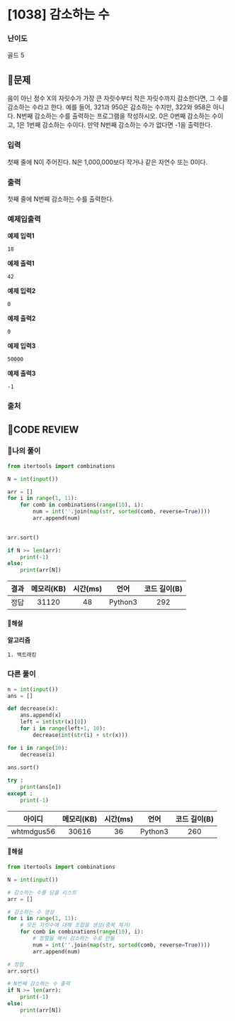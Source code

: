 # [1038] 감소하는 수

### **난이도**
골드 5
## **📝문제**
음이 아닌 정수 X의 자릿수가 가장 큰 자릿수부터 작은 자릿수까지 감소한다면, 그 수를 감소하는 수라고 한다. 예를 들어, 321과 950은 감소하는 수지만, 322와 958은 아니다. N번째 감소하는 수를 출력하는 프로그램을 작성하시오. 0은 0번째 감소하는 수이고, 1은 1번째 감소하는 수이다. 만약 N번째 감소하는 수가 없다면 -1을 출력한다.
### **입력**
첫째 줄에 N이 주어진다. N은 1,000,000보다 작거나 같은 자연수 또는 0이다.
### **출력**
첫째 줄에 N번째 감소하는 수를 출력한다.


### **예제입출력**

**예제 입력1**

```
18
```

**예제 출력1**

```
42
```

**예제 입력2**

```
0
```

**예제 출력2**

```
0
```

**예제 입력3**

```
50000
```

**예제 출력3**

```
-1 
```

### **출처**

## **🧐CODE REVIEW**

### **🧾나의 풀이**

```python
from itertools import combinations

N = int(input())

arr = []
for i in range(1, 11):
    for comb in combinations(range(10), i):
        num = int(''.join(map(str, sorted(comb, reverse=True))))
        arr.append(num)

    
arr.sort()

if N >= len(arr):
    print(-1)
else:
    print(arr[N])
```

결과	| 메모리(KB) |	시간(ms) |	언어 |	코드 길이(B)
:----:|:-----:|:-----:|:-----:|:--------:
정답|31120|48|Python3|292
#### **📝해설**

**알고리즘**
```
1. 백트래킹
```

### **다른 풀이**

```python
n = int(input())
ans = []

def decrease(x):
    ans.append(x)
    left = int(str(x)[0])
    for i in range(left+1, 10):
        decrease(int(str(i) + str(x)))

for i in range(10):
    decrease(i)
    
ans.sort()

try :
    print(ans[n])
except : 
    print(-1)
```

아이디 | 메모리(KB) |	시간(ms) |	언어 |	코드 길이(B) 
:-----:|:-----:|:-----:|:----:|:--------:
whtmdgus56|30616|36|Python3|260
#### **📝해설**

```python
from itertools import combinations

N = int(input())

# 감소하는 수를 담을 리스트
arr = []

# 감소하는 수 생성
for i in range(1, 11):
    # 모든 자릿수에 대해 조합을 생성(중복 제거)
    for comb in combinations(range(10), i):
        # 정렬을 해서 감소하는 수로 만듦
        num = int(''.join(map(str, sorted(comb, reverse=True))))
        arr.append(num)

# 정렬
arr.sort()

# N번째 감소하는 수 출력
if N >= len(arr):
    print(-1)
else:
    print(arr[N])
```
